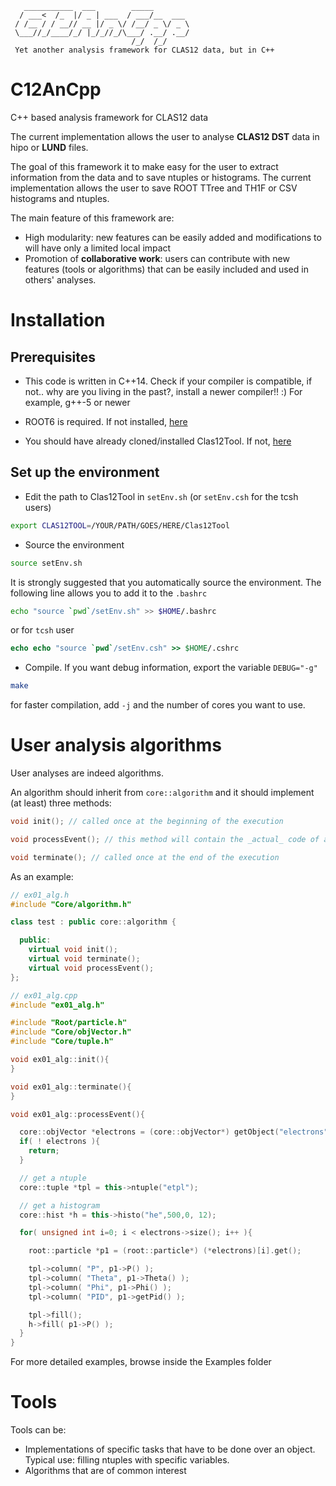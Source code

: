 ```
   ___________  ___        _____        
  / ___<  /_  |/ _ | ___  / ___/__  ___ 
 / /__ / / __// __ |/ _ \/ /__/ _ \/ _ \
 \___//_/____/_/ |_/_//_/\___/ .__/ .__/
                           /_/  /_/    
 Yet another analysis framework for CLAS12 data, but in C++
```


# C12AnCpp
C++ based analysis framework for CLAS12 data

The current implementation allows the user to analyse **CLAS12 DST** data in hipo or **LUND** files. 

The goal of this framework it to make easy for the user to extract information from the data and to save ntuples or histograms. The current implementation allows the user to save ROOT TTree and TH1F or CSV histograms and ntuples.

The main feature of this framework are:

+ High modularity: new features can be easily added and modifications to will have only a limited local impact
+ Promotion of **collaborative work**: users can contribute with new features (tools or algorithms) that can be easily included and used in others' analyses. 

# Installation

## Prerequisites

+ This code is written in C++14. Check if your compiler is compatible, if not..  why are you living in the past?, install a newer compiler!! :)
For example, g++-5 or newer

+ ROOT6 is required. If not installed, [here](https://root.cern.ch/)

+ You should have already cloned/installed Clas12Tool. If not, [here](https://github.com/gavalian/Clas12Tool)

## Set up the environment

+ Edit the path to Clas12Tool in `setEnv.sh` (or `setEnv.csh` for the tcsh users)

```bash
export CLAS12TOOL=/YOUR/PATH/GOES/HERE/Clas12Tool
```

+ Source the environment

```bash
source setEnv.sh
```

It is strongly suggested that you automatically source the environment. The following line allows you to add it to the `.bashrc`

```bash
echo "source `pwd`/setEnv.sh" >> $HOME/.bashrc
```

or for `tcsh` user

```tcsh
echo echo "source `pwd`/setEnv.csh" >> $HOME/.cshrc
```

+ Compile. If you want debug information, export the variable `DEBUG="-g"`

``` bash
make
```

for faster compilation, add `-j` and the number of cores you want to use.

# User analysis **algorithms**

User analyses are indeed algorithms.

An algorithm should inherit from `core::algorithm` and it should implement (at least) three methods:
```c++
void init(); // called once at the beginning of the execution

void processEvent(); // this method will contain the _actual_ code of analysis

void terminate(); // called once at the end of the execution
```

As an example:

```c++
// ex01_alg.h
#include "Core/algorithm.h"

class test : public core::algorithm {

  public:
    virtual void init();
    virtual void terminate();
    virtual void processEvent();
};
```

```c++
// ex01_alg.cpp
#include "ex01_alg.h"

#include "Root/particle.h"
#include "Core/objVector.h"
#include "Core/tuple.h"

void ex01_alg::init(){
}

void ex01_alg::terminate(){
}

void ex01_alg::processEvent(){

  core::objVector *electrons = (core::objVector*) getObject("electrons");
  if( ! electrons ){ 
    return; 
  }

  // get a ntuple
  core::tuple *tpl = this->ntuple("etpl");

  // get a histogram
  core::hist *h = this->histo("he",500,0, 12);

  for( unsigned int i=0; i < electrons->size(); i++ ){

    root::particle *p1 = (root::particle*) (*electrons)[i].get();

    tpl->column( "P", p1->P() );
    tpl->column( "Theta", p1->Theta() );
    tpl->column( "Phi", p1->Phi() );
    tpl->column( "PID", p1->getPid() );

    tpl->fill();
    h->fill( p1->P() );
  }
}

```

For more detailed examples, browse inside the Examples folder

# Tools

Tools can be:

+ Implementations of specific tasks that have to be done over an object. Typical use: filling ntuples with specific variables.
+ Algorithms that are of common interest
